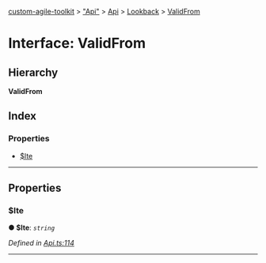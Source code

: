 [custom-agile-toolkit](../README.md) > ["Api"](../modules/_api_.md) > [Api](../modules/_api_.api.md) > [Lookback](../modules/_api_.api.lookback.md) > [ValidFrom](../interfaces/_api_.api.lookback.validfrom.md)

# Interface: ValidFrom

## Hierarchy

**ValidFrom**

## Index

### Properties

* [$lte](_api_.api.lookback.validfrom.md#_lte)

---

## Properties

<a id="_lte"></a>

###  $lte

**● $lte**: *`string`*

*Defined in [Api.ts:114](https://github.com/ferentchak/rally-node-sdk/blob/52b036e/Api.ts#L114)*

___

